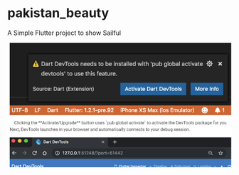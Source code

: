 # pakistan_beauty

A Simple Flutter project to show Sailful


![A Flutter Resources App using Futter ](https://github.com/JaveedIshaq/saiful-malook-flutter-app/blob/master/Screenshot.png?raw=true)

